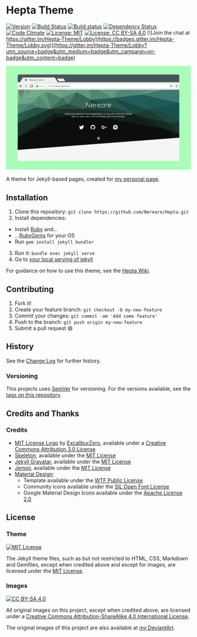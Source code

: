 # Hepta Theme

[![Version](https://img.shields.io/badge/version-0.6.0-lightgrey.svg "0.6.0")](https://github.com/nereare/Hepta/)
[![Build Status](https://travis-ci.org/Nereare/Hepta.svg?branch=master)](https://travis-ci.org/Nereare/Hepta)
[![Build status](https://ci.appveyor.com/api/projects/status/686tb282e675adyc?svg=true)](https://ci.appveyor.com/project/Nereare/hepta)
[![Dependency Status](https://dependencyci.com/github/Nereare/Hepta/badge)](https://dependencyci.com/github/Nereare/Hepta)
[![Code Climate](https://codeclimate.com/github/Nereare/Hepta/badges/gpa.svg)](https://codeclimate.com/github/Nereare/Hepta)
[![License: MIT](https://img.shields.io/badge/License-MIT-yellow.svg)](https://opensource.org/licenses/MIT)
[![License: CC BY-SA 4.0](https://img.shields.io/badge/License-CC%20BY--SA%204.0-lightgrey.svg)](http://creativecommons.org/licenses/by-sa/4.0/)
[![Join the chat at https://gitter.im/Hepta-Theme/Lobby](https://badges.gitter.im/Hepta-Theme/Lobby.svg)](https://gitter.im/Hepta-Theme/Lobby?utm_source=badge&utm_medium=badge&utm_campaign=pr-badge&utm_content=badge)

![Hepta Theme concept art](./screenshot.png "Mockup screenshot concept art from Hepta Theme")

A theme for Jekyll-based pages, created for [my personal page](https://nereare.github.io/).

## Installation

1. Clone this repository: `git clone https://github.com/Nereare/Hepta.git`
2. Install dependencies:
  * Install [Ruby](https://www.ruby-lang.org/en/downloads/) and...
  * ...[RubyGems](https://rubygems.org/pages/download) for your OS
  * Run `gem install jekyll bundler`
3. Run it: `bundle exec jekyll serve`
4. Go to [your local serving of jekyll](http://localhost:4000)

For guidance on how to use this theme, see the [Hepta Wiki](https://github.com/Nereare/Hepta/wiki).

## Contributing

1. Fork it!
2. Create your feature branch: `git checkout -b my-new-feature`
3. Commit your changes: `git commit -am 'Add some feature'`
4. Push to the branch: `git push origin my-new-feature`
5. Submit a pull request :smile:

## History

See the [Change Log](https://github.com/Nereare/Hepta/blob/master/changelog.md) for further history.

### Versioning

This projects uses [SemVer](http://semver.org/) for versioning. For the versions available, see the [tags on this repository](https://github.com/Nereare/Hepta/tags).

## Credits and Thanks

### Credits

 * [MIT License Logo](http://excaliburzero.deviantart.com/art/MIT-License-Logo-595847140) by [ExcaliburZero](http://excaliburzero.deviantart.com/), available under a [Creative Commons Attribution 3.0 License](https://creativecommons.org/licenses/by/3.0/)
 * [Skeleton](https://github.com/dhg/Skeleton), available under the [MIT License](https://opensource.org/licenses/MIT)
 * [Jekyll Gravatar](https://github.com/mrsimo/jekyll-gravatar), available under the [MIT License](https://opensource.org/licenses/MIT)
 * [Jemoji](https://github.com/jekyll/jemoji), available under the [MIT License](https://opensource.org/licenses/MIT)
 * [Material Design](https://github.com/Templarian/MaterialDesign):
    * Template available under the [WTF Public License](http://www.wtfpl.net/)
    * Community icons available under the [SIL Open Font License](https://opensource.org/licenses/OFL-1.1)
    * Google Material Design Icons available under the [Apache License 2.0](https://www.apache.org/licenses/LICENSE-2.0)

## License

### Theme

[![MIT License](http://i.imgur.com/Ze3dFob.png "MIT License")](https://opensource.org/licenses/MIT)

The Jekyll theme files, such as but not restricted to HTML, CSS, Markdown and Gemfiles, except when credited
above and except for images, are licensed under the [MIT License](https://opensource.org/licenses/MIT).

### Images

[![CC BY-SA 4.0](https://i.creativecommons.org/l/by-sa/4.0/88x31.png "Creative Commons License")](http://creativecommons.org/licenses/by-sa/4.0/)

All original images on this project, except when credited above, are licensed under a [Creative Commons
Attribution-ShareAlike 4.0 International License](http://creativecommons.org/licenses/by-sa/4.0/).

The original images of this project are also available at [my DeviantArt](http://nereare.deviantart.com/gallery/63150759/Hepta-Theme).
